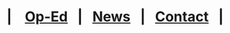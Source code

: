 # | &nbsp;&nbsp; [Op-Ed](https://crowned-eagle.github.io/ReadMr/Op-Ed.html)  &nbsp;&nbsp;|&nbsp;&nbsp;  [News](https://crowned-eagle.github.io/ReadMr/News.html)   &nbsp;&nbsp;|&nbsp;&nbsp; [Contact](https://crowned-eagle.github.io/ReadMr/Contact.html) &nbsp;&nbsp;|
